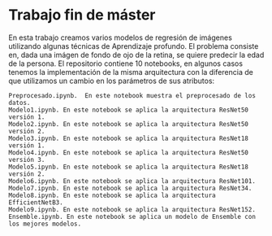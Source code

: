 # Trabajo fin de máster

En esta trabajo creamos varios modelos de regresión de imágenes utilizando algunas técnicas de Aprendizaje profundo. El problema consiste en, dada una imágen de fondo de ojo de la retina, se quiere predecir la edad de la persona. El repositorio contiene 10 notebooks, en algunos casos tenemos la implementación de la misma arquitectura con la diferencia de que utilizamos un cambio en los parámetros de sus atributos:
    
    Preprocesado.ipynb.  En este notebook muestra el preprocesado de los datos.
    Modelo1.ipynb. En este notebook se aplica la arquitectura ResNet50 versión 1.
    Modelo2.ipynb. En este notebook se aplica la arquitectura ResNet50 versión 2.
    Modelo3.ipynb. En este notebook se aplica la arquitectura ResNet18 versión 1.
    Modelo4.ipynb. En este notebook se aplica la arquitectura ResNet50 versión 3.
    Modelo5.ipynb. En este notebook se aplica la arquitectura ResNet18 versión 2.
    Modelo6.ipynb. En este notebook se aplica la arquitectura ResNet101.
    Modelo7.ipynb. En este notebook se aplica la arquitectura ResNet34.
    Modelo8.ipynb. En este notebook se aplica la arquitectura EfficientNetB3.
    Modelo9.ipynb. En este notebook se aplica la arquitectura ResNet152.
    Ensemble.ipynb. En este notebook se aplica un modelo de Ensemble con los mejores modelos.


